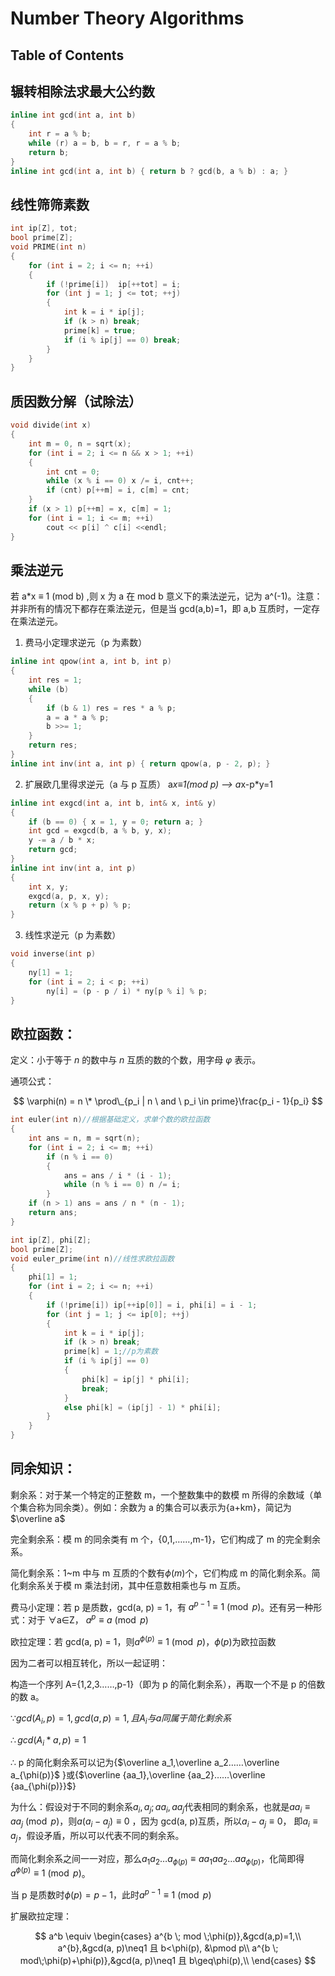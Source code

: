 # Number Theory Algorithms

## Table of Contents

## 辗转相除法求最大公约数

```cpp {2, 4} showLineNumbers
inline int gcd(int a, int b)
{
    int r = a % b;
    while (r) a = b, b = r, r = a % b;
    return b;
}
inline int gcd(int a, int b) { return b ? gcd(b, a % b) : a; }
```

## 线性筛筛素数

```cpp
int ip[Z], tot;
bool prime[Z];
void PRIME(int n)
{
    for (int i = 2; i <= n; ++i)
    {
        if (!prime[i])  ip[++tot] = i;
        for (int j = 1; j <= tot; ++j)
        {
            int k = i * ip[j];
            if (k > n) break;
            prime[k] = true;
            if (i % ip[j] == 0) break;
        }
    }
}
```

## 质因数分解（试除法）

```cpp
void divide(int x)
{
    int m = 0, n = sqrt(x);
    for (int i = 2; i <= n && x > 1; ++i)
    {
        int cnt = 0;
        while (x % i == 0) x /= i, cnt++;
        if (cnt) p[++m] = i, c[m] = cnt;
    }
    if (x > 1) p[++m] = x, c[m] = 1;
    for (int i = 1; i <= m; ++i)
        cout << p[i] ^ c[i] <<endl;
}
```

## 乘法逆元

若 a\*x ≡ 1 (mod b) ,则 x 为 a 在 mod b 意义下的乘法逆元，记为 a^(-1)。注意：并非所有的情况下都存在乘法逆元，但是当
gcd(a,b)=1，即 a,b 互质时，一定存在乘法逆元。

1. 费马小定理求逆元（p 为素数）

```cpp
inline int qpow(int a, int b, int p)
{
    int res = 1;
    while (b)
    {
        if (b & 1) res = res * a % p;
        a = a * a % p;
        b >>= 1;
    }
    return res;
}
inline int inv(int a, int p) { return qpow(a, p - 2, p); }
```

2. 扩展欧几里得求逆元（a 与 p 互质）
   a*x≡1(mod p) --> a*x-p\*y=1

```cpp
inline int exgcd(int a, int b, int& x, int& y)
{
    if (b == 0) { x = 1, y = 0; return a; }
    int gcd = exgcd(b, a % b, y, x);
    y -= a / b * x;
    return gcd;
}
inline int inv(int a, int p)
{
    int x, y;
    exgcd(a, p, x, y);
    return (x % p + p) % p;
}
```

3. 线性求逆元（p 为素数）

```cpp
void inverse(int p)
{
    ny[1] = 1;
    for (int i = 2; i < p; ++i)
        ny[i] = (p - p / i) * ny[p % i] % p;
}
```

## 欧拉函数：

定义：小于等于 $n$ 的数中与 $n$ 互质的数的个数，用字母 $\varphi$ 表示。

通项公式：

$$ \varphi(n) = n \* \prod\_{p_i | n \ and \ p_i \in prime}\frac{p_i - 1}{p_i} $$

```cpp
int euler(int n)//根据基础定义，求单个数的欧拉函数
{
    int ans = n, m = sqrt(n);
    for (int i = 2; i <= m; ++i)
        if (n % i == 0)
        {
            ans = ans / i * (i - 1);
            while (n % i == 0) n /= i;
        }
    if (n > 1) ans = ans / n * (n - 1);
    return ans;
}
```

```cpp
int ip[Z], phi[Z];
bool prime[Z];
void euler_prime(int n)//线性求欧拉函数
{
    phi[1] = 1;
    for (int i = 2; i <= n; ++i)
    {
        if (!prime[i]) ip[++ip[0]] = i, phi[i] = i - 1;
        for (int j = 1; j <= ip[0]; ++j)
        {
            int k = i * ip[j];
            if (k > n) break;
            prime[k] = 1;//p为素数
            if (i % ip[j] == 0)
            {
                phi[k] = ip[j] * phi[i];
                break;
            }
            else phi[k] = (ip[j] - 1) * phi[i];
        }
    }
}
```

## 同余知识：

剩余系：对于某一个特定的正整数 m，一个整数集中的数模 m 所得的余数域（单个集合称为同余类）。例如：余数为 a
的集合可以表示为{a+km}，简记为$\overline a$

完全剩余系：模 m 的同余类有 m 个，{0,1,……,m-1}，它们构成了 m 的完全剩余系。

简化剩余系：1~m 中与 m 互质的个数有$\phi(m)$个，它们构成 m 的简化剩余系。简化剩余系关于模 m 乘法封闭，其中任意数相乘也与 m
互质。

费马小定理：若 p 是质数，gcd(a, p) = 1，有 $a^{p-1} \equiv 1 \pmod p$。还有另一种形式：对于 ∀a∈Z， $a^p \equiv a \pmod p$

欧拉定理：若 gcd(a, p) = 1，则$a^{\phi(p)}\equiv 1 \pmod p$，$\phi(p)$为欧拉函数

因为二者可以相互转化，所以一起证明：

构造一个序列 A={1,2,3……,p-1}（即为 p 的简化剩余系），再取一个不是 p 的倍数的数 a。

$\because gcd(A_i, p) = 1, gcd(a, p) = 1, 且A_i与a同属于简化剩余系$

$\therefore gcd(A_i * a, p) = 1$

$\therefore$ p 的简化剩余系可以记为{$\overline a_1,\overline a_2……\overline a_{\phi(p)}$
}或{$\overline {aa_1},\overline {aa_2}……\overline {aa_{\phi(p)}}$}

为什么：假设对于不同的剩余系$a_i,a_j;aa_i,aa_j$代表相同的剩余系，也就是$aa_i\equiv aa_j \pmod p$，则$a(a_i-a_j) \equiv 0$
，因为 gcd(a, p)互质，所以$a_i-a_j\equiv 0$， 即$a_i\equiv a_j$，假设矛盾，所以可以代表不同的剩余系。

而简化剩余系之间一一对应，那么$a_1a_2…a_{\phi(p)}\equiv aa_1aa_2…aa_{\phi(p)}$，化简即得$a^{\phi(p)}\equiv 1 \pmod p$。

当 p 是质数时$\phi(p)=p-1$，此时$a^{p-1} \equiv 1 \pmod p$

扩展欧拉定理：

$$ a^b \equiv \begin{cases} a^{b \; mod \;\phi(p)},&gcd(a,p)=1,\\ a^{b},&gcd(a, p)\neq1 且 b<\phi(p), &\pmod p\\ a^{b \; mod\;\phi(p)+\phi(p)},&gcd(a, p)\neq1 且 b\geq\phi(p),\\ \end{cases} $$
